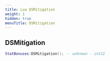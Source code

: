 ```yaml
---
title: Lua DSMitigation
weight: 1
hidden: true
menuTitle: DSMitigation
---
```

## DSMitigation
```lua
StatBonuses:DSMitigation(); -- unknown - int32
```